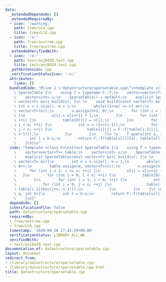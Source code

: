 ```yaml
---
data:
  _extendedDependsOn: []
  _extendedRequiredBy:
  - icon: ':warning:'
    path: tree/LCA.cpp
    title: tree/LCA.cpp
  - icon: ':x:'
    path: tree/auxtree.cpp
    title: tree/auxtree.cpp
  _extendedVerifiedWith:
  - icon: ':x:'
    path: test/aoj0439.test.cpp
    title: test/aoj0439.test.cpp
  _pathExtension: cpp
  _verificationStatusIcon: ':x:'
  attributes:
    links: []
  bundledCode: "#line 1 \"datastructure/sparsetable.cpp\"\ntemplate <class F>\nstruct\
    \ SparseTable {\n    using T = typename F::T;\n    vector<vector<T>> table;\n\
    \    vector<int> u;\n    SparseTable() = default;\n    explicit SparseTable(const\
    \ vector<T> &v){ build(v); }\n \n    void build(const vector<T> &v){\n       \
    \ int n = v.size(), m = 1;\n        while((1<<m) <= n) m++;\n        table.assign(m,\
    \ vector<T>(n));\n        u.assign(n+1, 0);\n        for (int i = 2; i <= n; ++i)\
    \ {\n            u[i] = u[i>>1] + 1;\n        }\n        for (int i = 0; i < n;\
    \ ++i) {\n            table[0][i] = v[i];\n        }\n        for (int i = 1;\
    \ i < m; ++i) {\n            int x = (1<<(i-1));\n            for (int j = 0;\
    \ j < n; ++j) {\n                table[i][j] = F::f(table[i-1][j], table[i-1][min(j+x,\
    \ n-1)]);\n            }\n        }\n    }\n \n    T query(int a, int b){\n  \
    \      int l = b-a;\n        return F::f(table[u[l]][a], table[u[l]][b-(1<<u[l])]);\n\
    \    }\n}\n"
  code: "template <class F>\nstruct SparseTable {\n    using T = typename F::T;\n\
    \    vector<vector<T>> table;\n    vector<int> u;\n    SparseTable() = default;\n\
    \    explicit SparseTable(const vector<T> &v){ build(v); }\n \n    void build(const\
    \ vector<T> &v){\n        int n = v.size(), m = 1;\n        while((1<<m) <= n)\
    \ m++;\n        table.assign(m, vector<T>(n));\n        u.assign(n+1, 0);\n  \
    \      for (int i = 2; i <= n; ++i) {\n            u[i] = u[i>>1] + 1;\n     \
    \   }\n        for (int i = 0; i < n; ++i) {\n            table[0][i] = v[i];\n\
    \        }\n        for (int i = 1; i < m; ++i) {\n            int x = (1<<(i-1));\n\
    \            for (int j = 0; j < n; ++j) {\n                table[i][j] = F::f(table[i-1][j],\
    \ table[i-1][min(j+x, n-1)]);\n            }\n        }\n    }\n \n    T query(int\
    \ a, int b){\n        int l = b-a;\n        return F::f(table[u[l]][a], table[u[l]][b-(1<<u[l])]);\n\
    \    }\n}"
  dependsOn: []
  isVerificationFile: false
  path: datastructure/sparsetable.cpp
  requiredBy:
  - tree/auxtree.cpp
  - tree/LCA.cpp
  timestamp: '2020-04-26 17:42:59+09:00'
  verificationStatus: LIBRARY_ALL_WA
  verifiedWith:
  - test/aoj0439.test.cpp
documentation_of: datastructure/sparsetable.cpp
layout: document
redirect_from:
- /library/datastructure/sparsetable.cpp
- /library/datastructure/sparsetable.cpp.html
title: datastructure/sparsetable.cpp
---
```

